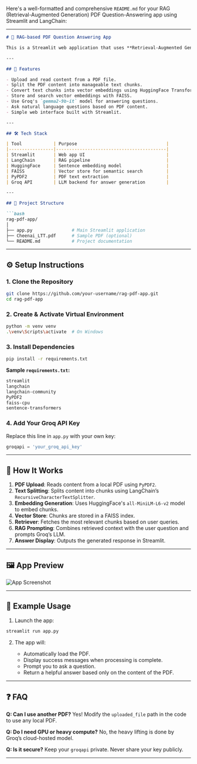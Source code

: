 ﻿Here's a well-formatted and comprehensive `README.md` for your RAG (Retrieval-Augmented Generation) PDF Question-Answering app using Streamlit and LangChain:

---

````markdown
# 📄 RAG-based PDF Question Answering App

This is a Streamlit web application that uses **Retrieval-Augmented Generation (RAG)** with LangChain to answer user queries based on the contents of a PDF document. The application uses HuggingFace sentence embeddings, FAISS vector store, and Groq’s `gemma2-9b-it` model for generating responses.

---

## 🚀 Features

- Upload and read content from a PDF file.
- Split the PDF content into manageable text chunks.
- Convert text chunks into vector embeddings using HuggingFace Transformers.
- Store and search vector embeddings with FAISS.
- Use Groq's `gemma2-9b-it` model for answering questions.
- Ask natural language questions based on PDF content.
- Simple web interface built with Streamlit.

---

## 🛠️ Tech Stack

| Tool            | Purpose                                  |
|-----------------|------------------------------------------|
| Streamlit       | Web app UI                               |
| LangChain       | RAG pipeline                             |
| HuggingFace     | Sentence embedding model                 |
| FAISS           | Vector store for semantic search         |
| PyPDF2          | PDF text extraction                      |
| Groq API        | LLM backend for answer generation        |

---

## 📂 Project Structure

```bash
rag-pdf-app/
│
├── app.py               # Main Streamlit application
├── Cheenai_LTT.pdf      # Sample PDF (optional)
└── README.md            # Project documentation
````

---

## ⚙️ Setup Instructions

### 1. Clone the Repository

```bash
git clone https://github.com/your-username/rag-pdf-app.git
cd rag-pdf-app
```

### 2. Create & Activate Virtual Environment

```bash
python -m venv venv
.\venv\Scripts\activate  # On Windows
```

### 3. Install Dependencies

```bash
pip install -r requirements.txt
```

**Sample `requirements.txt`:**

```txt
streamlit
langchain
langchain-community
PyPDF2
faiss-cpu
sentence-transformers
```

### 4. Add Your Groq API Key

Replace this line in `app.py` with your own key:

```python
groqapi = 'your_groq_api_key'
```

---

## 🧠 How It Works

1. **PDF Upload**: Reads content from a local PDF using `PyPDF2`.
2. **Text Splitting**: Splits content into chunks using LangChain’s `RecursiveCharacterTextSplitter`.
3. **Embedding Generation**: Uses HuggingFace's `all-MiniLM-L6-v2` model to embed chunks.
4. **Vector Store**: Chunks are stored in a FAISS index.
5. **Retriever**: Fetches the most relevant chunks based on user queries.
6. **RAG Prompting**: Combines retrieved context with the user question and prompts Groq’s LLM.
7. **Answer Display**: Outputs the generated response in Streamlit.

---

## 🖼️ App Preview

![App Screenshot](https://via.placeholder.com/700x400?text=Streamlit+RAG+App)

---

## 📌 Example Usage

1. Launch the app:

```bash
streamlit run app.py
```

2. The app will:

   * Automatically load the PDF.
   * Display success messages when processing is complete.
   * Prompt you to ask a question.
   * Return a helpful answer based only on the content of the PDF.

---

## ❓ FAQ

**Q: Can I use another PDF?**
Yes! Modify the `uploaded_file` path in the code to use any local PDF.

**Q: Do I need GPU or heavy compute?**
No, the heavy lifting is done by Groq’s cloud-hosted model.

**Q: Is it secure?**
Keep your `groqapi` private. Never share your key publicly.

---

